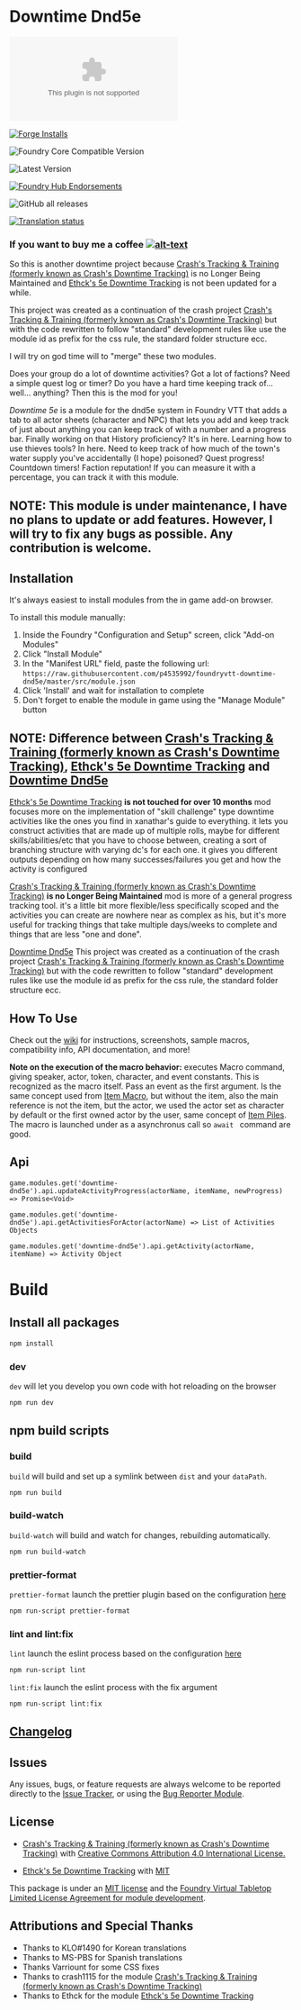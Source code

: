 # Downtime Dnd5e

![Latest Release Download Count](https://img.shields.io/github/downloads/p4535992/foundryvtt-downtime-dnd5e/latest/module.zip?color=2b82fc&label=DOWNLOADS&style=for-the-badge) 

[![Forge Installs](https://img.shields.io/badge/dynamic/json?label=Forge%20Installs&query=package.installs&suffix=%25&url=https%3A%2F%2Fforge-vtt.com%2Fapi%2Fbazaar%2Fpackage%2Fdowntime-dnd5e&colorB=006400&style=for-the-badge)](https://forge-vtt.com/bazaar#package=downtime-dnd5e) 

![Foundry Core Compatible Version](https://img.shields.io/badge/dynamic/json.svg?url=https%3A%2F%2Fraw.githubusercontent.com%2Fp4535992%2Ffoundryvtt-downtime-dnd5e%2Fmaster%2Fsrc%2Fmodule.json&label=Foundry%20Version&query=$.compatibility.verified&colorB=orange&style=for-the-badge)

![Latest Version](https://img.shields.io/badge/dynamic/json.svg?url=https%3A%2F%2Fraw.githubusercontent.com%2Fp4535992%2Ffoundryvtt-downtime-dnd5e%2Fmaster%2Fsrc%2Fmodule.json&label=Latest%20Release&prefix=v&query=$.version&colorB=red&style=for-the-badge)

[![Foundry Hub Endorsements](https://img.shields.io/endpoint?logoColor=white&url=https%3A%2F%2Fwww.foundryvtt-hub.com%2Fwp-json%2Fhubapi%2Fv1%2Fpackage%2Fdowntime-dnd5e%2Fshield%2Fendorsements&style=for-the-badge)](https://www.foundryvtt-hub.com/package/downtime-dnd5e/)

![GitHub all releases](https://img.shields.io/github/downloads/p4535992/foundryvtt-downtime-dnd5e/total?style=for-the-badge)

[![Translation status](https://weblate.foundryvtt-hub.com/widgets/downtime-dnd5e/-/287x66-black.png)](https://weblate.foundryvtt-hub.com/engage/downtime-dnd5e/)

### If you want to buy me a coffee [![alt-text](https://img.shields.io/badge/-Patreon-%23ff424d?style=for-the-badge)](https://www.patreon.com/p4535992)


So this is another downtime project because [Crash's Tracking & Training (formerly known as Crash's Downtime Tracking)](https://github.com/crash1115/5e-training) is no Longer Being Maintained and [Ethck's 5e Downtime Tracking](https://github.com/Ethck/Ethck-s-Downtime-Tracking) is not been updated for a while.

This project was created as a continuation of the crash project [Crash's Tracking & Training (formerly known as Crash's Downtime Tracking)](https://github.com/crash1115/5e-training)  but with the code rewritten to follow "standard" development rules like use the module id as prefix for the css rule, the standard folder structure ecc.

I will try on god time will to "merge" these two modules.

Does your group do a lot of downtime activities? Got a lot of factions? Need a simple quest log or timer? Do you have a hard time keeping track of... well... anything? Then this is the mod for you!

_Downtime 5e_ is a module for the dnd5e system in Foundry VTT that adds a tab to all actor sheets (character and NPC) that lets you add and keep track of just about anything you can keep track of with a number and a progress bar. Finally working on that History proficiency? It's in here. Learning how to use thieves tools? In here. Need to keep track of how much of the town's water supply you've accidentally (I hope) poisoned? Quest progress! Countdown timers! Faction reputation! If you can measure it with a percentage, you can track it with this module.

## NOTE: This module is under maintenance, I have no plans to update or add features. However, I will try to fix any bugs as possible. Any contribution is welcome.

## Installation

It's always easiest to install modules from the in game add-on browser.

To install this module manually:
1.  Inside the Foundry "Configuration and Setup" screen, click "Add-on Modules"
2.  Click "Install Module"
3.  In the "Manifest URL" field, paste the following url:
`https://raw.githubusercontent.com/p4535992/foundryvtt-downtime-dnd5e/master/src/module.json`
4.  Click 'Install' and wait for installation to complete
5.  Don't forget to enable the module in game using the "Manage Module" button

## NOTE: Difference between [Crash's Tracking & Training (formerly known as Crash's Downtime Tracking)](https://github.com/crash1115/5e-training), [Ethck's 5e Downtime Tracking](https://github.com/Ethck/Ethck-s-Downtime-Tracking) and [Downtime Dnd5e](https://github.com/p4535992/foundryvtt-downtime-dnd5e)

[Ethck's 5e Downtime Tracking](https://github.com/Ethck/Ethck-s-Downtime-Tracking) **is not touched for over 10 months**  mod focuses more on the implementation of "skill challenge" type downtime activities like the ones you find in xanathar's guide to everything. it lets you construct activities that are made up of multiple rolls, maybe for different skills/abilities/etc that you have to choose between, creating a sort of branching structure with varying dc's for each one. it gives you different outputs depending on how many successes/failures you get and how the activity is configured

[Crash's Tracking & Training (formerly known as Crash's Downtime Tracking)](https://github.com/crash1115/5e-training) **is no Longer Being Maintained** mod is more of a general progress tracking tool. it's a little bit more flexible/less specifically scoped and the activities you can create are nowhere near as complex as his, but it's more useful for tracking things that take multiple days/weeks to complete and things that are less "one and done".

[Downtime Dnd5e](https://github.com/p4535992/foundryvtt-downtime-dnd5e) This project was created as a continuation of the crash project [Crash's Tracking & Training (formerly known as Crash's Downtime Tracking)](https://github.com/crash1115/5e-training)  but with the code rewritten to follow "standard" development rules like use the module id as prefix for the css rule, the standard folder structure ecc.

## How To Use

Check out the [wiki](/wiki/Home.md) for instructions, screenshots, sample macros, compatibility info, API documentation, and more!

**Note on the execution of the macro behavior:** executes Macro command, giving speaker, actor, token, character, and event constants. This is recognized as the macro itself. Pass an event as the first argument. Is the same concept used from [Item Macro](https://github.com/Foundry-Workshop/Item-Macro/), but without the item, also the main reference is not the item, but the actor, we used the actor set as character by default or the first owned actor by the user, same concept of [Item Piles](https://github.com/fantasycalendar/FoundryVTT-ItemPiles). The macro is launched under as a asynchronus call so  `await ` command are good.

## Api

`game.modules.get('downtime-dnd5e').api.updateActivityProgress(actorName, itemName, newProgress) => Promise<Void>`

`game.modules.get('downtime-dnd5e').api.getActivitiesForActor(actorName) => List of Activities Objects`

`game.modules.get('downtime-dnd5e').api.getActivity(actorName, itemName) => Activity Object`

# Build

## Install all packages

```bash
npm install
```

### dev

`dev` will let you develop you own code with hot reloading on the browser

```bash
npm run dev
```

## npm build scripts

### build

`build` will build and set up a symlink between `dist` and your `dataPath`.

```bash
npm run build
```

### build-watch

`build-watch` will build and watch for changes, rebuilding automatically.

```bash
npm run build-watch
```

### prettier-format

`prettier-format` launch the prettier plugin based on the configuration [here](./.prettierrc)

```bash
npm run-script prettier-format
```

### lint and lint:fix

`lint` launch the eslint process based on the configuration [here](./.eslintrc.json)

```bash
npm run-script lint
```

`lint:fix` launch the eslint process with the fix argument

```bash
npm run-script lint:fix
```

## [Changelog](./changelog.md)

## Issues

Any issues, bugs, or feature requests are always welcome to be reported directly to the [Issue Tracker](https://github.com/p4535992/foundryvtt-downtime-dnd5e/issues ), or using the [Bug Reporter Module](https://foundryvtt.com/packages/bug-reporter/).

## License

- [Crash's Tracking & Training (formerly known as Crash's Downtime Tracking)](https://github.com/crash1115/5e-training) with [Creative Commons Attribution 4.0 International License.](https://github.com/crash1115/5e-training/blob/master/LICENSE)

- [Ethck's 5e Downtime Tracking](https://github.com/Ethck/Ethck-s-Downtime-Tracking) with [MIT](https://github.com/Ethck/Ethck-s-Downtime-Tracking/blob/master/LICENSE)

This package is under an [MIT license](LICENSE) and the [Foundry Virtual Tabletop Limited License Agreement for module development](https://foundryvtt.com/article/license/).

## Attributions and Special Thanks

- Thanks to KLO#1490 for Korean translations
- Thanks to MS-PBS for Spanish translations
- Thanks Varriount for some CSS fixes
- Thanks to crash1115 for the module [Crash's Tracking & Training (formerly known as Crash's Downtime Tracking)](https://github.com/crash1115/5e-training)
- Thanks to Ethck for the module [Ethck's 5e Downtime Tracking](https://github.com/Ethck/Ethck-s-Downtime-Tracking)